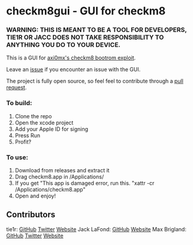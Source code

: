 # checkm8gui - GUI for checkm8

### WARNING: THIS IS MEANT TO BE A TOOL FOR DEVELOPERS, TIE1R OR JACC DOES NOT TAKE RESPONSIBILITY TO ANYTHING YOU DO TO YOUR DEVICE.

This is a GUI for [axi0mx's checkm8 bootrom exploit](https://github.com/axi0mx/ipwndfu). 

Leave an [issue](https://github.com/tier1r/checkm8gui/issues) if you encounter an issue with the GUI.

The project is fully open source, so feel feel to contribute through a [pull request](https://github.com/tier1r/checkm8gui/pulls).

### To build:
1. Clone the repo
2. Open the xcode project
3. Add your Apple ID for signing
4. Press Run
5. Profit?

### To use:
1. Download from releases and extract it
2. Drag checkm8.app in /Applications/
3. If you get "This app is damaged error, run this. "xattr -cr /Applications/checkm8.app"
4. Open and enjoy!

## Contributors

tie1r: [GitHub](https://github.com/tie1r1) [Twitter](https://twitter.com/tie1r) [Website](https://tie1r.xyz)
Jack LaFond: [GitHub](https://github.com/jacc) [Website](https://lafond.dev)
Max Brigland: [GitHub](https://github.com/m4cs) [Twitter](https://twitter.com/maxbridgland) [Website](https://maxbridgland.com)
